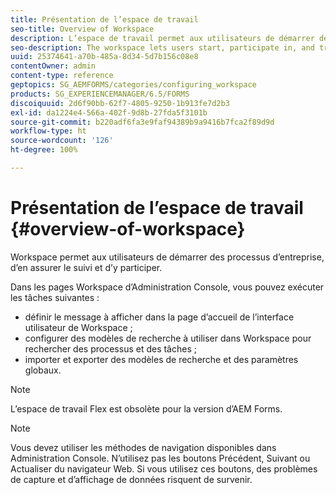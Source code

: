 ```yaml
---
title: Présentation de l’espace de travail
seo-title: Overview of Workspace
description: L’espace de travail permet aux utilisateurs de démarrer des processus d’entreprise, d’en assurer le suivi et d’y participer. Vous allez en découvrir davantage sur l’espace de travail.
seo-description: The workspace lets users start, participate in, and track business processes. Let us learn more about the workspace.
uuid: 25374641-a70b-485a-8d34-5d7b156c08e8
contentOwner: admin
content-type: reference
geptopics: SG_AEMFORMS/categories/configuring_workspace
products: SG_EXPERIENCEMANAGER/6.5/FORMS
discoiquuid: 2d6f90bb-62f7-4805-9250-1b913fe7d2b3
exl-id: da1224e4-566a-402f-9d8b-27fda5f3101b
source-git-commit: b220adf6fa3e9faf94389b9a9416b7fca2f89d9d
workflow-type: ht
source-wordcount: '126'
ht-degree: 100%

---
```


# Présentation de l’espace de travail {#overview-of-workspace}

Workspace permet aux utilisateurs de démarrer des processus d’entreprise, d’en assurer le suivi et d’y participer.

Dans les pages Workspace d’Administration Console, vous pouvez exécuter les tâches suivantes :

* définir le message à afficher dans la page d’accueil de l’interface utilisateur de Workspace ;
* configurer des modèles de recherche à utiliser dans Workspace pour rechercher des processus et des tâches ;
* importer et exporter des modèles de recherche et des paramètres globaux.

>[!NOTE]
>
>L’espace de travail Flex est obsolète pour la version d’AEM Forms.

>[!NOTE]
>
>Vous devez utiliser les méthodes de navigation disponibles dans Administration Console. N’utilisez pas les boutons Précédent, Suivant ou Actualiser du navigateur Web. Si vous utilisez ces boutons, des problèmes de capture et d’affichage de données risquent de survenir.

